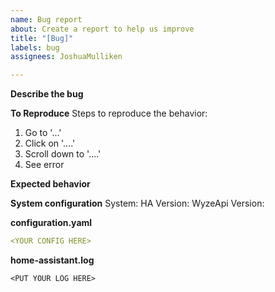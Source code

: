 ```yaml
---
name: Bug report
about: Create a report to help us improve
title: "[Bug]"
labels: bug
assignees: JoshuaMulliken

---
```


**Describe the bug**
<!-- A clear and concise description of what the bug is. -->

**To Reproduce**
Steps to reproduce the behavior:

1. Go to '...'
2. Click on '....'
3. Scroll down to '....'
4. See error

**Expected behavior**
<!-- A clear and concise description of what you expected to happen. -->

**System configuration**
System: <!-- Docker, HASS.IO, Bare Metal -->
HA Version: <!-- v0.103.0 -->
WyzeApi Version: <!-- v0.4.0 -->

**configuration.yaml**
<!-- The config you are using to enable wyzeapi -->

```yaml
<YOUR CONFIG HERE>
```

**home-assistant.log**
<!--
Ensure that your logger is set up by adding this to your configuration.yaml
logger:
  default: warning
  logs:
    custom_components.wyzeapi: debug

For additional information see the readme: https://github.com/JoshuaMulliken/ha-wyzeapi#reporting-an-issue
-->

```
<PUT YOUR LOG HERE>
```
